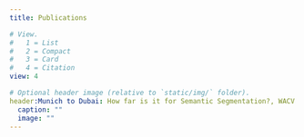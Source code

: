 ```yaml
---
title: Publications

# View.
#   1 = List
#   2 = Compact
#   3 = Card
#   4 = Citation
view: 4

# Optional header image (relative to `static/img/` folder).
header:Munich to Dubai: How far is it for Semantic Segmentation?, WACV 2020
  caption: ""
  image: ""
---
```

